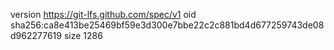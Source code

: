 version https://git-lfs.github.com/spec/v1
oid sha256:ca8e413be25469bf59e3d300e7bbe22c2c881bd4d677259743de08d962277619
size 1286

